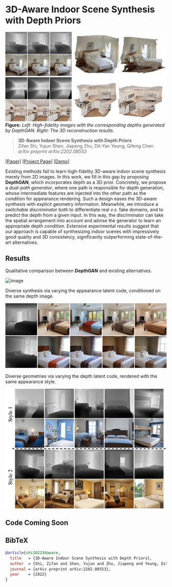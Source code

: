 # 3D-Aware Indoor Scene Synthesis with Depth Priors

![image](./docs/assets/teaser.jpg)
**Figure:** *Left: High-fidelity images with the corresponding depths generated by DepthGAN. Right: The 3D reconstruction results.*

> **3D-Aware Indoor Scene Synthesis with Depth Priors** <br>
> Zifan Shi, Yujun Shen, Jiapeng Zhu, Dit-Yan Yeung, Qifeng Chen <br>
> *arXiv preprint arXiv:2202.08553*

[[Paper](https://arxiv.org/pdf/2202.08553.pdf)]
[[Project Page](https://vivianszf.github.io/depthgan)]
[[Demo](https://youtu.be/RMmIso5Oxno)]

Existing methods fail to learn high-fidelity 3D-aware indoor scene synthesis merely from 2D images. In this work, we fill in this gap by proposing **DepthGAN**, which incorporates depth as a 3D prior. Concretely, we propose a *dual-path generator*, where one path is responsible for depth generation, whose intermediate features are injected into the other path as the condition for appearance rendering. Such a design eases the 3D-aware synthesis with explicit geometry information. Meanwhile, we introduce a *switchable discriminator* both to differentiate real *v.s.* fake domains, and to predict the depth from a given input. In this way, the discriminator can take the spatial arrangement into account and advise the generator to learn an appropriate depth condition. Extensive experimental results suggest that our approach is capable of synthesizing indoor scenes with impressively good quality and 3D consistency, significantly outperforming state-of-the-art alternatives.

## Results

Qualitative comparison between **DepthGAN** and existing alternatives.

![image](./docs/assets/result1.jpg)

Diverse synthesis via varying the appearance latent code, conditioned on the same depth image.

![image](./docs/assets/depth_fixed.jpg)

Diverse geometries via varying the depth latent code, rendered with the same appearance style.

![image](./docs/assets/appearance_fixed.jpg)

## Code Coming Soon

## BibTeX

```bibtex
@article{shi20223daware,
  title   = {3D-Aware Indoor Scene Synthesis with Depth Priors},
  author  = {Shi, Zifan and Shen, Yujun and Zhu, Jiapeng and Yeung, Dit-Yan and Chen, Qifeng},
  journal = {arXiv preprint arXiv:2202.08553},
  year    = {2022}
}
```
